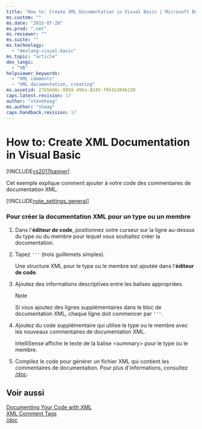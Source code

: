 ```yaml
---
title: "How to: Create XML Documentation in Visual Basic | Microsoft Docs"
ms.custom: ""
ms.date: "2015-07-20"
ms.prod: ".net"
ms.reviewer: ""
ms.suite: ""
ms.technology: 
  - "devlang-visual-basic"
ms.topic: "article"
dev_langs: 
  - "VB"
helpviewer_keywords: 
  - "XML comments"
  - "XML documentation, creating"
ms.assetid: 27b5b06c-09b9-496a-8245-f9542d846230
caps.latest.revision: 17
author: "stevehoag"
ms.author: "shoag"
caps.handback.revision: 17
---
```

# How to: Create XML Documentation in Visual Basic
[!INCLUDE[vs2017banner](../../../visual-basic/includes/vs2017banner.md)]

Cet exemple explique comment ajouter à votre code des commentaires de documentation XML.  
  
 [!INCLUDE[note_settings_general](../../../csharp/language-reference/compiler-messages/includes/note-settings-general-md.md)]  
  
### Pour créer la documentation XML pour un type ou un membre  
  
1.  Dans l'**éditeur de code**, positionnez votre curseur sur la ligne au\-dessus du type ou du membre pour lequel vous souhaitez créer la documentation.  
  
2.  Tapez `'''` \(trois guillemets simples\).  
  
     Une structure XML pour le type ou le membre est ajoutée dans l'**éditeur de code**.  
  
3.  Ajoutez des informations descriptives entre les balises appropriées.  
  
    > [!NOTE]
    >  Si vous ajoutez des lignes supplémentaires dans le bloc de documentation XML, chaque ligne doit commencer par `'''`.  
  
4.  Ajoutez du code supplémentaire qui utilise le type ou le membre avec les nouveaux commentaires de documentation XML.  
  
     IntelliSense affiche le texte de la balise \<summary\> pour le type ou le membre.  
  
5.  Compilez le code pour générer un fichier XML qui contient les commentaires de documentation.  Pour plus d'informations, consultez [\/doc](../../../visual-basic/reference/command-line-compiler/doc.md).  
  
## Voir aussi  
 [Documenting Your Code with XML](../../../visual-basic/programming-guide/program-structure/documenting-your-code-with-xml.md)   
 [XML Comment Tags](../../../visual-basic/language-reference/xmldoc/recommended-xml-tags-for-documentation-comments.md)   
 [\/doc](../../../visual-basic/reference/command-line-compiler/doc.md)
